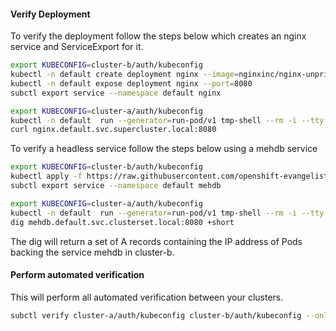 #### Verify Deployment

To verify the deployment follow the steps below which creates an nginx service and
ServiceExport for it.

```bash
export KUBECONFIG=cluster-b/auth/kubeconfig
kubectl -n default create deployment nginx --image=nginxinc/nginx-unprivileged:stable-alpine
kubectl -n default expose deployment nginx --port=8080
subctl export service --namespace default nginx
```

```bash
export KUBECONFIG=cluster-a/auth/kubeconfig
kubectl -n default  run --generator=run-pod/v1 tmp-shell --rm -i --tty --image quay.io/submariner/nettest -- /bin/bash
curl nginx.default.svc.supercluster.local:8080
```

To verify a headless service follow the steps below using a mehdb service

```bash
export KUBECONFIG=cluster-b/auth/kubeconfig
kubectl apply -f https://raw.githubusercontent.com/openshift-evangelists/mehdb/master/app.yaml
subctl export service --namespace default mehdb
```

```bash
export KUBECONFIG=cluster-a/auth/kubeconfig
kubectl -n default  run --generator=run-pod/v1 tmp-shell --rm -i --tty --image quay.io/submariner/nettest -- /bin/bash
dig mehdb.default.svc.clusterset.local:8080 +short
```

The dig will return a set of A records containing the IP address of Pods backing the service mehdb in cluster-b.

#### Perform automated verification

This will perform all automated verification between your clusters.

```bash
subctl verify cluster-a/auth/kubeconfig cluster-b/auth/kubeconfig --only service-discovery,connectivity --verbose
```
